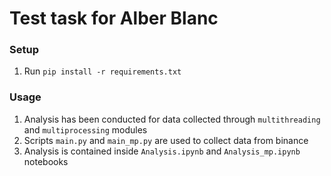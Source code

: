 # Test task for Alber Blanc
### Setup
1. Run `pip install -r requirements.txt`
### Usage
1. Analysis has been conducted for data collected through `multithreading` and `multiprocessing` modules
2. Scripts `main.py` and `main_mp.py` are used to collect data from binance
3. Analysis is contained inside `Analysis.ipynb` and `Analysis_mp.ipynb` notebooks